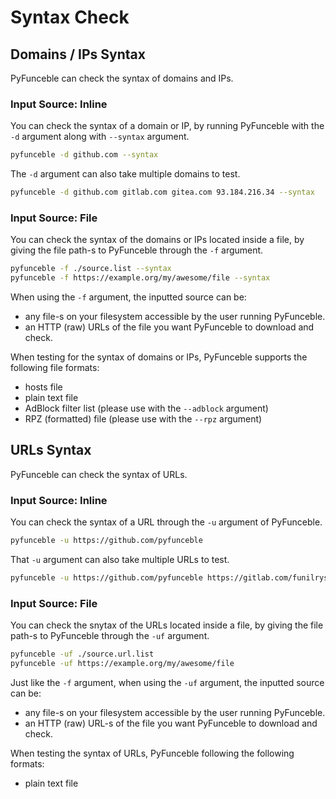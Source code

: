 # Syntax Check

## Domains / IPs Syntax

PyFunceble can check the syntax of domains and IPs.

### Input Source: Inline

You can check the syntax of a domain or IP, by running PyFunceble with
the `-d` argument along with `--syntax` argument.

```sh
pyfunceble -d github.com --syntax
```

The `-d` argument can also take multiple domains to test.

```sh
pyfunceble -d github.com gitlab.com gitea.com 93.184.216.34 --syntax
```

<script async id="asciicast-OpqvsHdWBmD3jjLl0gVNVj7rK" src="https://asciinema.org/a/OpqvsHdWBmD3jjLl0gVNVj7rK.js"></script>

### Input Source: File

You can check the syntax of the domains or IPs located inside a file, by
giving the file path-s to PyFunceble through the `-f` argument.

```sh
pyfunceble -f ./source.list --syntax
pyfunceble -f https://example.org/my/awesome/file --syntax
```

When using the `-f` argument, the inputted source can be:

- any file-s on your filesystem accessible by the user running PyFunceble.
- an HTTP (raw) URLs of the file you want PyFunceble to download and check.

When testing for the syntax of domains or IPs, PyFunceble supports the
following file formats:

- hosts file
- plain text file
- AdBlock filter list (please use with the `--adblock` argument)
- RPZ (formatted) file (please use with the `--rpz` argument)

<script async id="asciicast-zoKLgHzy2Fpeud7KatlUQuGSf" src="https://asciinema.org/a/zoKLgHzy2Fpeud7KatlUQuGSf.js"></script>

## URLs Syntax

PyFunceble can check the syntax of URLs.

### Input Source: Inline

You can check the syntax of a URL through the `-u` argument of PyFunceble.

```sh
pyfunceble -u https://github.com/pyfunceble
```

That `-u` argument can also take multiple URLs to test.

```sh
pyfunceble -u https://github.com/pyfunceble https://gitlab.com/funilrys https://gitea.com
```

<script async id="asciicast-s7Vvf821ax2aJ8QlPkMqKHd2v" src="https://asciinema.org/a/s7Vvf821ax2aJ8QlPkMqKHd2v.js"></script>

### Input Source: File

You can check the snytax of the URLs located inside a file, by
giving the file path-s to PyFunceble through the `-uf` argument.

```sh
pyfunceble -uf ./source.url.list
pyfunceble -uf https://example.org/my/awesome/file
```

Just like the `-f` argument, when using the `-uf` argument, the inputted
source can be:

- any file-s on your filesystem accessible by the user running PyFunceble.
- an HTTP (raw) URL-s of the file you want PyFunceble to download and check.

When testing the syntax of URLs, PyFunceble following the following formats:

- plain text file

<script async id="asciicast-rOKnzpYgss7tKwd8s3t7tv22v" src="https://asciinema.org/a/rOKnzpYgss7tKwd8s3t7tv22v.js"></script>
